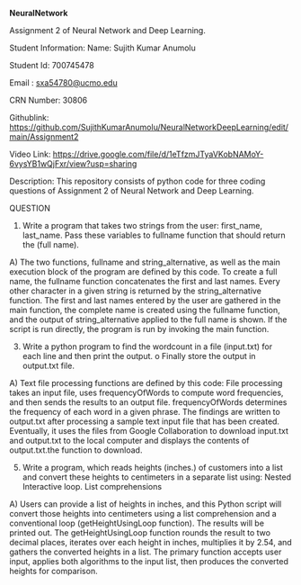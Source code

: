 **NeuralNetwork**

Assignment 2 of Neural Network and Deep Learning.

Student Information: Name: Sujith Kumar Anumolu

Student Id: 700745478

Email : sxa54780@ucmo.edu

CRN Number: 30806

Githublink: https://github.com/SujithKumarAnumolu/NeuralNetworkDeepLearning/edit/main/Assignment2

Video Link: https://drive.google.com/file/d/1eTfzmJTyaVKobNAMoY-6vysYB1wQjFxr/view?usp=sharing

Description: This repository consists of python code for three coding questions of Assignment 2 of Neural Network and Deep Learning.

QUESTION
1) Write a program that takes two strings from the user: first_name, last_name. Pass these variables to
fullname function that should return the (full name).

A) The two functions, fullname and string_alternative, as well as the main execution block of the program are defined by this code. To create a full name, the fullname function concatenates the first and last names. Every other character in a given string is returned by the string_alternative function. The first and last names entered by the user are gathered in the main function, the complete name is created using the fullname function, and the output of string_alternative applied to the full name is shown. If the script is run directly, the program is run by invoking the main function.

3) Write a python program to find the wordcount in a file (input.txt) for each line and then print the output.
o Finally store the output in output.txt file.

A) Text file processing functions are defined by this code: File processing takes an input file, uses frequencyOfWords to compute word frequencies, and then sends the results to an output file. frequencyOfWords determines the frequency of each word in a given phrase. The findings are written to output.txt after processing a sample text input file that has been created. Eventually, it uses the files from Google Collaboration to download input.txt and output.txt to the local computer and displays the contents of output.txt.the function to download.

5) Write a program, which reads heights (inches.) of customers into a list and convert these
heights to centimeters in a separate list using:
   Nested Interactive loop.
   List comprehensions
   
A) Users can provide a list of heights in inches, and this Python script will convert those heights into centimeters using a list comprehension and a conventional loop (getHeightUsingLoop function). The results will be printed out. The getHeightUsingLoop function rounds the result to two decimal places, iterates over each height in inches, multiplies it by 2.54, and gathers the converted heights in a list. The primary function accepts user input, applies both algorithms to the input list, then produces the converted heights for comparison.
